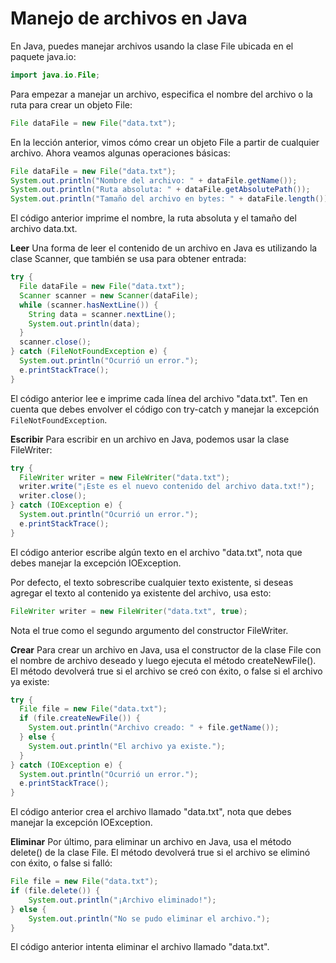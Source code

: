 
# Manejo de archivos en Java

En Java, puedes manejar archivos usando la clase File ubicada en el paquete java.io:
```java
import java.io.File;
```
Para empezar a manejar un archivo, especifica el nombre del archivo o la ruta para crear un objeto File:
```java
File dataFile = new File("data.txt");
```
En la lección anterior, vimos cómo crear un objeto File a partir de cualquier archivo. Ahora veamos algunas operaciones básicas:
```java
File dataFile = new File("data.txt");
System.out.println("Nombre del archivo: " + dataFile.getName());
System.out.println("Ruta absoluta: " + dataFile.getAbsolutePath());
System.out.println("Tamaño del archivo en bytes: " + dataFile.length());
```
El código anterior imprime el nombre, la ruta absoluta y el tamaño del archivo data.txt.

**Leer**
Una forma de leer el contenido de un archivo en Java es utilizando la clase Scanner, que también se usa para obtener entrada:
```java
try {
  File dataFile = new File("data.txt");
  Scanner scanner = new Scanner(dataFile);
  while (scanner.hasNextLine()) {
    String data = scanner.nextLine();
    System.out.println(data);
  }
  scanner.close();
} catch (FileNotFoundException e) {
  System.out.println("Ocurrió un error.");
  e.printStackTrace();
}
```
El código anterior lee e imprime cada línea del archivo "data.txt".
Ten en cuenta que debes envolver el código con try-catch y manejar la excepción `FileNotFoundException`.

**Escribir**
Para escribir en un archivo en Java, podemos usar la clase FileWriter:
```java
try {
  FileWriter writer = new FileWriter("data.txt");
  writer.write("¡Este es el nuevo contenido del archivo data.txt!");
  writer.close();
} catch (IOException e) {
  System.out.println("Ocurrió un error.");
  e.printStackTrace();
}
```
El código anterior escribe algún texto en el archivo "data.txt", nota que debes manejar la excepción IOException.

Por defecto, el texto sobrescribe cualquier texto existente, si deseas agregar el texto al contenido ya existente del archivo, usa esto:
```java
FileWriter writer = new FileWriter("data.txt", true);
```
Nota el true como el segundo argumento del constructor FileWriter.

**Crear**
Para crear un archivo en Java, usa el constructor de la clase File con el nombre de archivo deseado y luego ejecuta el método createNewFile(). El método devolverá true si el archivo se creó con éxito, o false si el archivo ya existe:
```java
try {
  File file = new File("data.txt");
  if (file.createNewFile()) {
    System.out.println("Archivo creado: " + file.getName());
  } else {
    System.out.println("El archivo ya existe.");
  }
} catch (IOException e) {
  System.out.println("Ocurrió un error.");
  e.printStackTrace();
}
```
El código anterior crea el archivo llamado "data.txt", nota que debes manejar la excepción IOException.

**Eliminar**
Por último, para eliminar un archivo en Java, usa el método delete() de la clase File. El método devolverá true si el archivo se eliminó con éxito, o false si falló:
```java
File file = new File("data.txt"); 
if (file.delete()) { 
    System.out.println("¡Archivo eliminado!");
} else {
    System.out.println("No se pudo eliminar el archivo.");
}
```
El código anterior intenta eliminar el archivo llamado "data.txt".
